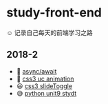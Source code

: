# study-front-end

☺️ 记录自己每天的前端学习之路

## 2018-2
* 🤛 [async/await](js/async-await/async-await.js)
* 👏 [css3 uc animation](html/animation.html)
* 😆 [css3 slideToggle](html/slideToggle.html)
* 😅 [python unit9 stydt](python/unit9)